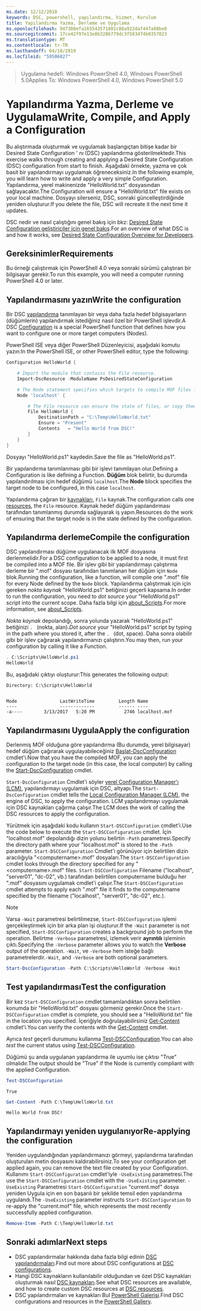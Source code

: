 ```yaml
---
ms.date: 12/12/2018
keywords: DSC, powershell, yapılandırma, hizmet, Kurulum
title: Yapılandırma Yazma, Derleme ve Uygulama
ms.openlocfilehash: 947308efa165543571801c88a922daf44fa88be0
ms.sourcegitcommit: 17ce42f97e13e8b3286779dc3f583474b0357023
ms.translationtype: MT
ms.contentlocale: tr-TR
ms.lasthandoff: 04/18/2019
ms.locfileid: "59506827"
---
```

> <span data-ttu-id="c7790-103">Uygulama hedefi: Windows PowerShell 4.0, Windows PowerShell 5.0</span><span class="sxs-lookup"><span data-stu-id="c7790-103">Applies To: Windows PowerShell 4.0, Windows PowerShell 5.0</span></span>

# <a name="write-compile-and-apply-a-configuration"></a><span data-ttu-id="c7790-104">Yapılandırma Yazma, Derleme ve Uygulama</span><span class="sxs-lookup"><span data-stu-id="c7790-104">Write, Compile, and Apply a Configuration</span></span>

<span data-ttu-id="c7790-105">Bu alıştırmada oluşturmak ve uygulamak başlangıçtan bitişe kadar bir Desired State Configuration ' nı (DSC) yapılandırma gösterilmektedir.</span><span class="sxs-lookup"><span data-stu-id="c7790-105">This exercise walks through creating and applying a Desired State Configuration (DSC) configuration from start to finish.</span></span>
<span data-ttu-id="c7790-106">Aşağıdaki örnekte, yazma ve çok basit bir yapılandırmayı uygulamak öğreneceksiniz.</span><span class="sxs-lookup"><span data-stu-id="c7790-106">In the following example, you will learn how to write and apply a very simple Configuration.</span></span> <span data-ttu-id="c7790-107">Yapılandırma, yerel makinenizde "HelloWorld.txt" dosyasından sağlayacaktır.</span><span class="sxs-lookup"><span data-stu-id="c7790-107">The Configuration will ensure a "HelloWorld.txt" file exists on your local machine.</span></span> <span data-ttu-id="c7790-108">Dosyayı silerseniz, DSC, sonraki güncelleştirdiğinde yeniden oluşturur.</span><span class="sxs-lookup"><span data-stu-id="c7790-108">If you delete the file, DSC will recreate it the next time it updates.</span></span>

<span data-ttu-id="c7790-109">DSC nedir ve nasıl çalıştığını genel bakış için bkz: [Desired State Configuration geliştiriciler için genel bakış](../overview/overview.md).</span><span class="sxs-lookup"><span data-stu-id="c7790-109">For an overview of what DSC is and how it works, see [Desired State Configuration Overview for Developers](../overview/overview.md).</span></span>

## <a name="requirements"></a><span data-ttu-id="c7790-110">Gereksinimler</span><span class="sxs-lookup"><span data-stu-id="c7790-110">Requirements</span></span>

<span data-ttu-id="c7790-111">Bu örneği çalıştırmak için PowerShell 4.0 veya sonraki sürümü çalıştıran bir bilgisayar gerekir.</span><span class="sxs-lookup"><span data-stu-id="c7790-111">To run this example, you will need a computer running PowerShell 4.0 or later.</span></span>

## <a name="write-the-configuration"></a><span data-ttu-id="c7790-112">Yapılandırmasını yazın</span><span class="sxs-lookup"><span data-stu-id="c7790-112">Write the configuration</span></span>

<span data-ttu-id="c7790-113">Bir DSC [yapılandırma](configurations.md) tanımlayan bir veya daha fazla hedef bilgisayarların (düğümlerin) yapılandırmak istediğiniz nasıl özel bir PowerShell işlevdir.</span><span class="sxs-lookup"><span data-stu-id="c7790-113">A DSC [Configuration](configurations.md) is a special PowerShell function that defines how you want to configure one or more target computers (Nodes).</span></span>

<span data-ttu-id="c7790-114">PowerShell ISE veya diğer PowerShell Düzenleyicisi, aşağıdaki komutu yazın:</span><span class="sxs-lookup"><span data-stu-id="c7790-114">In the PowerShell ISE, or other PowerShell editor, type the following:</span></span>

```powershell
Configuration HelloWorld {

    # Import the module that contains the File resource.
    Import-DscResource -ModuleName PsDesiredStateConfiguration

    # The Node statement specifies which targets to compile MOF files for, when this configuration is executed.
    Node 'localhost' {

        # The File resource can ensure the state of files, or copy them from a source to a destination with persistent updates.
        File HelloWorld {
            DestinationPath = "C:\Temp\HelloWorld.txt"
            Ensure = "Present"
            Contents   = "Hello World from DSC!"
        }
    }
}
```

<span data-ttu-id="c7790-115">Dosyayı "HelloWorld.ps1" kaydedin.</span><span class="sxs-lookup"><span data-stu-id="c7790-115">Save the file as "HelloWorld.ps1".</span></span>

<span data-ttu-id="c7790-116">Bir yapılandırma tanımlanması gibi bir işlevi tanımlayan olur.</span><span class="sxs-lookup"><span data-stu-id="c7790-116">Defining a Configuration is like defining a Function.</span></span> <span data-ttu-id="c7790-117">**Düğüm** blok belirtir, bu durumda yapılandırılması için hedef düğümü `localhost`.</span><span class="sxs-lookup"><span data-stu-id="c7790-117">The **Node** block specifies the target node to be configured, in this case `localhost`.</span></span>

<span data-ttu-id="c7790-118">Yapılandırma çağıran bir [kaynakları](../resources/resources.md), `File` kaynak.</span><span class="sxs-lookup"><span data-stu-id="c7790-118">The configuration calls one [resources](../resources/resources.md), the `File` resource.</span></span> <span data-ttu-id="c7790-119">Kaynak hedef düğüm yapılandırması tarafından tanımlanmış durumda sağlayarak iş yapın.</span><span class="sxs-lookup"><span data-stu-id="c7790-119">Resources do the work of ensuring that the target node is in the state defined by the configuration.</span></span>

## <a name="compile-the-configuration"></a><span data-ttu-id="c7790-120">Yapılandırma derleme</span><span class="sxs-lookup"><span data-stu-id="c7790-120">Compile the configuration</span></span>

<span data-ttu-id="c7790-121">DSC yapılandırması düğüme uygulanacak ilk MOF dosyasına derlenmelidir.</span><span class="sxs-lookup"><span data-stu-id="c7790-121">For a DSC configuration to be applied to a node, it must first be compiled into a MOF file.</span></span>
<span data-ttu-id="c7790-122">Bir işlev gibi bir yapılandırmayı çalıştırma derleme bir ".mof" dosyası tarafından tanımlanan her düğüm için `Node` blok.</span><span class="sxs-lookup"><span data-stu-id="c7790-122">Running the configuration, like a function, will compile one ".mof" file for every Node defined by the `Node` block.</span></span>
<span data-ttu-id="c7790-123">Yapılandırma çalıştırmak için için gereken *nokta kaynak* "HelloWorld.ps1" betiğinizi geçerli kapsama.</span><span class="sxs-lookup"><span data-stu-id="c7790-123">In order to run the configuration, you need to *dot source* your "HelloWorld.ps1" script into the current scope.</span></span>
<span data-ttu-id="c7790-124">Daha fazla bilgi için [about_Scripts](/powershell/module/microsoft.powershell.core/about/about_scripts?view=powershell-6#script-scope-and-dot-sourcing).</span><span class="sxs-lookup"><span data-stu-id="c7790-124">For more information, see [about_Scripts](/powershell/module/microsoft.powershell.core/about/about_scripts?view=powershell-6#script-scope-and-dot-sourcing).</span></span>

<!-- markdownlint-disable MD038 -->
<span data-ttu-id="c7790-125">*Nokta kaynak* depolandığı, sonra yolunda yazarak "HelloWorld.ps1" betiğinizi `. ` (nokta, alan).</span><span class="sxs-lookup"><span data-stu-id="c7790-125">*Dot source* your "HelloWorld.ps1" script by typing in the path where you stored it, after the `. ` (dot, space).</span></span> <span data-ttu-id="c7790-126">Daha sonra olabilir gibi bir işlev çağırarak yapılandırmanızı çalıştırın.</span><span class="sxs-lookup"><span data-stu-id="c7790-126">You may then, run your configuration by calling it like a Function.</span></span>
<!-- markdownlint-enable MD038 -->

```powershell
. C:\Scripts\HelloWorld.ps1
HelloWorld
```

<span data-ttu-id="c7790-127">Bu, aşağıdaki çıktıyı oluşturur:</span><span class="sxs-lookup"><span data-stu-id="c7790-127">This generates the following output:</span></span>

```output
Directory: C:\Scripts\HelloWorld


Mode                LastWriteTime         Length Name
----                -------------         ------ ----
-a----        3/13/2017   5:20 PM           2746 localhost.mof
```

## <a name="apply-the-configuration"></a><span data-ttu-id="c7790-128">Yapılandırmasını Uygula</span><span class="sxs-lookup"><span data-stu-id="c7790-128">Apply the configuration</span></span>

<span data-ttu-id="c7790-129">Derlenmiş MOF olduğuna göre yapılandırma (Bu durumda, yerel bilgisayar) hedef düğüm çağırarak uygulayabileceğiniz [Başlat-DscConfiguration](/powershell/module/psdesiredstateconfiguration/start-dscconfiguration) cmdlet'i.</span><span class="sxs-lookup"><span data-stu-id="c7790-129">Now that you have the compiled MOF, you can apply the configuration to the target node (in this case, the local computer) by calling the [Start-DscConfiguration](/powershell/module/psdesiredstateconfiguration/start-dscconfiguration) cmdlet.</span></span>

<span data-ttu-id="c7790-130">`Start-DscConfiguration` Cmdlet'i söyler [yerel Configuration Manager'ı (LCM)](../managing-nodes/metaConfig.md), yapılandırmayı uygulamak için DSC, altyapı.</span><span class="sxs-lookup"><span data-stu-id="c7790-130">The `Start-DscConfiguration` cmdlet tells the [Local Configuration Manager (LCM)](../managing-nodes/metaConfig.md), the engine of DSC, to apply the configuration.</span></span>
<span data-ttu-id="c7790-131">LCM yapılandırmayı uygulamak için DSC kaynakları çağırma çalışır.</span><span class="sxs-lookup"><span data-stu-id="c7790-131">The LCM does the work of calling the DSC resources to apply the configuration.</span></span>

<span data-ttu-id="c7790-132">Yürütmek için aşağıdaki kodu kullanın `Start-DSCConfiguration` cmdlet'i.</span><span class="sxs-lookup"><span data-stu-id="c7790-132">Use the code below to execute the `Start-DSCConfiguration` cmdlet.</span></span> <span data-ttu-id="c7790-133">İçin "localhost.mof" depolandığı dizin yolunu belirtin `-Path` parametresi.</span><span class="sxs-lookup"><span data-stu-id="c7790-133">Specify the directory path where your "localhost.mof" is stored to the `-Path` parameter.</span></span> <span data-ttu-id="c7790-134">`Start-DSCConfiguration` Cmdlet'i görünüyor için belirtilen dizin aracılığıyla "\<computername\>.mof" dosyaları.</span><span class="sxs-lookup"><span data-stu-id="c7790-134">The `Start-DSCConfiguration` cmdlet looks through the directory specified for any "\<computername\>.mof" files.</span></span> <span data-ttu-id="c7790-135">`Start-DSCConfiguration` Filename ("localhost", "server01", "dc-02", vb.) tarafından belirtilen computername bulduğu her ".mof" dosyasını uygulamak cmdlet'i çalışır.</span><span class="sxs-lookup"><span data-stu-id="c7790-135">The `Start-DSCConfiguration` cmdlet attempts to apply each ".mof" file it finds to the computername specified by the filename ("localhost", "server01", "dc-02", etc.).</span></span>

> [!NOTE]
> <span data-ttu-id="c7790-136">Varsa `-Wait` parametresi belirtilmezse, `Start-DSCConfiguration` işlemi gerçekleştirmek için bir arka plan işi oluşturur.</span><span class="sxs-lookup"><span data-stu-id="c7790-136">If the `-Wait` parameter is not specified, `Start-DSCConfiguration` creates a background job to perform the operation.</span></span> <span data-ttu-id="c7790-137">Belirtme `-Verbose` parametresi, izlemek verir **ayrıntılı** işleminin çıktı.</span><span class="sxs-lookup"><span data-stu-id="c7790-137">Specifying the `-Verbose` parameter allows you to watch the **Verbose** output of the operation.</span></span> <span data-ttu-id="c7790-138">`-Wait`, ve `-Verbose` hem isteğe bağlı parametrelerdir.</span><span class="sxs-lookup"><span data-stu-id="c7790-138">`-Wait`, and `-Verbose` are both optional parameters.</span></span>

```powershell
Start-DscConfiguration -Path C:\Scripts\HelloWorld -Verbose -Wait
```

## <a name="test-the-configuration"></a><span data-ttu-id="c7790-139">Test yapılandırması</span><span class="sxs-lookup"><span data-stu-id="c7790-139">Test the configuration</span></span>

<span data-ttu-id="c7790-140">Bir kez `Start-DSCConfiguration` cmdlet tamamlandıktan sonra belirtilen konumda bir "HelloWorld.txt" dosyası görmeniz gerekir.</span><span class="sxs-lookup"><span data-stu-id="c7790-140">Once the `Start-DSCConfiguration` cmdlet is complete, you should see a "HelloWorld.txt" file in the location you specified.</span></span> <span data-ttu-id="c7790-141">İçeriğiyle doğrulayabilirsiniz [Get-Content](/powershell/module/microsoft.powershell.management/get-content) cmdlet'i.</span><span class="sxs-lookup"><span data-stu-id="c7790-141">You can verify the contents with the [Get-Content](/powershell/module/microsoft.powershell.management/get-content) cmdlet.</span></span>

<span data-ttu-id="c7790-142">Ayrıca *test* geçerli durumunu kullanma [Test-DSCConfiguration](/powershell/module/psdesiredstateconfiguration/Test-DSCConfiguration).</span><span class="sxs-lookup"><span data-stu-id="c7790-142">You can also *test* the current status using [Test-DSCConfiguration](/powershell/module/psdesiredstateconfiguration/Test-DSCConfiguration).</span></span>

<span data-ttu-id="c7790-143">Düğümü şu anda uygulanan yapılandırma ile uyumlu ise çıktısı "True" olmalıdır.</span><span class="sxs-lookup"><span data-stu-id="c7790-143">The output should be "True" if the Node is currently compliant with the applied Configuration.</span></span>

```powershell
Test-DSCConfiguration
```

```output
True
```

```powershell
Get-Content -Path C:\Temp\HelloWorld.txt
```

```output
Hello World from DSC!
```

## <a name="re-applying-the-configuration"></a><span data-ttu-id="c7790-144">Yapılandırmayı yeniden uygulanıyor</span><span class="sxs-lookup"><span data-stu-id="c7790-144">Re-applying the configuration</span></span>

<span data-ttu-id="c7790-145">Yeniden uygulandığından yapılandırmanızı görmeyi, yapılandırma tarafından oluşturulan metin dosyasını kaldırabilirsiniz.</span><span class="sxs-lookup"><span data-stu-id="c7790-145">To see your configuration get applied again, you can remove the text file created by your Configuration.</span></span> <span data-ttu-id="c7790-146">Kullanımı `Start-DSCConfiguration` cmdlet'iyle `-UseExisting` parametresi.</span><span class="sxs-lookup"><span data-stu-id="c7790-146">The use the `Start-DSCConfiguration` cmdlet with the `-UseExisting` parameter.</span></span> <span data-ttu-id="c7790-147">`-UseExisting` Parametresi `Start-DSCConfiguration` "current.mof" dosya yeniden Uygula için en son başarılı bir şekilde temsil eden yapılandırma uygulandı.</span><span class="sxs-lookup"><span data-stu-id="c7790-147">The `-UseExisting` parameter instructs `Start-DSCConfiguration` to re-apply the "current.mof" file, which represents the most recently successfully applied configuration.</span></span>

```powershell
Remove-Item -Path C:\Temp\HelloWorld.txt
```

## <a name="next-steps"></a><span data-ttu-id="c7790-148">Sonraki adımlar</span><span class="sxs-lookup"><span data-stu-id="c7790-148">Next steps</span></span>

- <span data-ttu-id="c7790-149">DSC yapılandırmalar hakkında daha fazla bilgi edinin [DSC yapılandırmaları](configurations.md).</span><span class="sxs-lookup"><span data-stu-id="c7790-149">Find out more about DSC configurations at [DSC configurations](configurations.md).</span></span>
- <span data-ttu-id="c7790-150">Hangi DSC kaynakların kullanılabilir olduğundan ve özel DSC kaynakları oluşturmak nasıl [DSC kaynakları](../resources/resources.md).</span><span class="sxs-lookup"><span data-stu-id="c7790-150">See what DSC resources are available, and how to create custom DSC resources at [DSC resources](../resources/resources.md).</span></span>
- <span data-ttu-id="c7790-151">DSC yapılandırmaları ve kaynakları Bul [PowerShell Galerisi](https://www.powershellgallery.com/).</span><span class="sxs-lookup"><span data-stu-id="c7790-151">Find DSC configurations and resources in the [PowerShell Gallery](https://www.powershellgallery.com/).</span></span>
